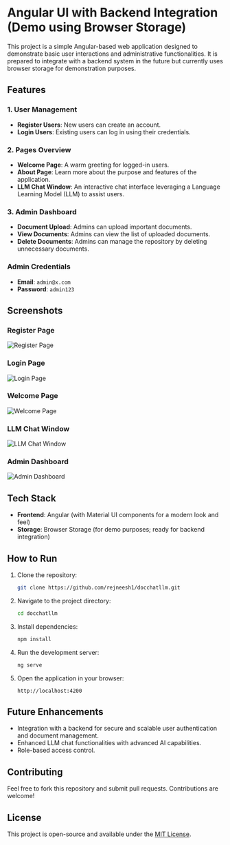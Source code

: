 # Angular UI with Backend Integration (Demo using Browser Storage)

This project is a simple Angular-based web application designed to demonstrate basic user interactions and administrative functionalities. It is prepared to integrate with a backend system in the future but currently uses browser storage for demonstration purposes.

## Features

### 1. **User Management**
- **Register Users**: New users can create an account.
- **Login Users**: Existing users can log in using their credentials.

### 2. **Pages Overview**
- **Welcome Page**: A warm greeting for logged-in users.
- **About Page**: Learn more about the purpose and features of the application.
- **LLM Chat Window**: An interactive chat interface leveraging a Language Learning Model (LLM) to assist users.

### 3. **Admin Dashboard**
- **Document Upload**: Admins can upload important documents.
- **View Documents**: Admins can view the list of uploaded documents.
- **Delete Documents**: Admins can manage the repository by deleting unnecessary documents.

### Admin Credentials
- **Email**: `admin@x.com`
- **Password**: `admin123`

## Screenshots

### Register Page
![Register Page](https://github.com/user-attachments/assets/0170459c-fe07-4058-a7fb-5b23cb89a167)

### Login Page
![Login Page](https://github.com/user-attachments/assets/597fb7bd-773e-4882-945b-e714d0ae4904)

### Welcome Page
![Welcome Page](https://github.com/user-attachments/assets/7f027079-11c3-4cfd-a97d-9ca358b3f1c5)

### LLM Chat Window
![LLM Chat Window](https://github.com/user-attachments/assets/8b9edb82-da44-4897-b6c9-496886e4857e)

### Admin Dashboard
![Admin Dashboard](https://github.com/user-attachments/assets/8b9edb82-da44-4897-b6c9-496886e4857e)

## Tech Stack
- **Frontend**: Angular (with Material UI components for a modern look and feel)
- **Storage**: Browser Storage (for demo purposes; ready for backend integration)

## How to Run
1. Clone the repository:
   ```bash
   git clone https://github.com/rejneesh1/docchatllm.git
   ```

2. Navigate to the project directory:
   ```bash
   cd docchatllm
   ```

3. Install dependencies:
   ```bash
   npm install
   ```

4. Run the development server:
   ```bash
   ng serve
   ```

5. Open the application in your browser:
   ```
   http://localhost:4200
   ```

## Future Enhancements
- Integration with a backend for secure and scalable user authentication and document management.
- Enhanced LLM chat functionalities with advanced AI capabilities.
- Role-based access control.

## Contributing
Feel free to fork this repository and submit pull requests. Contributions are welcome!

## License
This project is open-source and available under the [MIT License](LICENSE).
